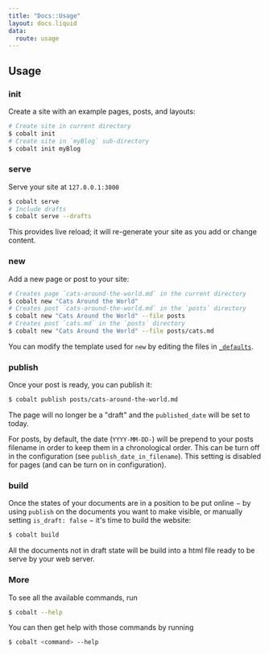 ```yaml
---
title: "Docs::Usage"
layout: docs.liquid
data:
  route: usage
---
```

## Usage

### init

Create a site with an example pages, posts, and layouts:
```bash
# Create site in current directory
$ cobalt init
# Create site in `myBlog` sub-directory
$ cobalt init myBlog
```

### serve

Serve your site at `127.0.0.1:3000`
```bash
$ cobalt serve
# Include drafts
$ cobalt serve --drafts
```
This provides live reload; it will re-generate your site as you add or change content.

### new

Add a new page or post to your site:
```bash
# Creates page `cats-around-the-world.md` in the current directory
$ cobalt new "Cats Around the World"
# Creates post `cats-around-the-world.md` in the `posts` directory
$ cobalt new "Cats Around the World" --file posts
# Creates post `cats.md` in the `posts` directory
$ cobalt new "Cats Around the World" --file posts/cats.md
```

You can modify the template used for `new` by editing the files in [`_defaults`](/docs/directory.html).

### publish

Once your post is ready, you can publish it:
```bash
$ cobalt publish posts/cats-around-the-world.md
```

The page will no longer be a "draft" and the `published_date` will be set to today. 

For posts, by default, the date (`YYYY-MM-DD-`) will be prepend to your posts filename in
order to keep them in a chronological order. This can be turn off in the configuration
(see `publish_date_in_filename`). This setting is disabled for pages (and can be turn on
in configuration).

### build

Once the states of your documents are in a position to be put online − by using
`publish` on the documents you want to make visible, or manually setting
`is_draft: false` − it's time to build the website:

```bash
$ cobalt build
```

All the documents not in draft state will be build into a html file ready to be serve by
your web server.

### More

To see all the available commands, run
```bash
$ cobalt --help
```

You can then get help with those commands by running
```bash
$ cobalt <command> --help
```
